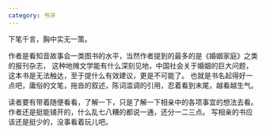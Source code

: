 ```yaml
---
category: 书评
---
```


下笔千言，胸中实无一策。

作者是看知音故事会一类图书的水平，当然作者提到的最多的是《婚姻家庭》之类的报刊杂志，
这种地摊文学能有什么深刻见地，中国社会关于婚姻的巨大问题，这本书是无法触达，至于提什么有效建议，更是不可能了。
也就是书名起得好一点吧，庸俗的文笔，拖沓的叙述，陈词滥调的引用，忍着看到末尾，越看越生气。

读者要有带着随便看看，了解一下，只是了解一下相亲中的各项事宜的想法去看。作者还是挺能铺开的，什么乱七八糟的都说一通，还分一二三点。
写相亲的书应该还是挺少的，没事看着玩儿吧。
